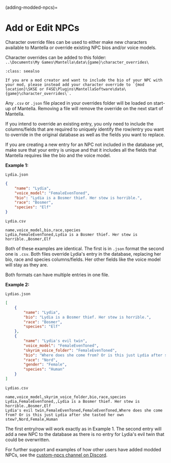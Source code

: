 (adding-modded-npcs)=
# Add or Edit NPCs
Character override files can be used to either make new characters available to Mantella or override existing NPC bios and/or voice models.

Character overrides can be added to this folder:  
`..\Documents\My Games\Mantella\data\{game}\character_overrides\`

```{admonition} Note
:class: seealso

If you are a mod creator and want to include the bio of your NPC with your mod, please instead add your character override to `{mod location}\SKSE or F4SE\Plugins\MantellaSoftware\data\{game}\character_overrides\`.
```

Any `.csv` or `.json` file placed in your overrides folder will be loaded on start-up of Mantella. Removing a file will remove the override on the next start of Mantella.

If you intend to override an existing entry, you only need to include the columns/fields that are required to uniquely identify the row/entry you want to override in the original database as well as the fields you want to replace.

If you are creating a new entry for an NPC not included in the database yet, make sure that your entry is unique and that it includes all the fields that Mantella requires like the bio and the voice model.

**Example 1:**  

`Lydia.json`
```json
{
    "name": "Lydia",
    "voice_model": "FemaleEvenToned",
    "bio": "Lydia is a Bosmer thief. Her stew is horrible.",
    "race": "Bosmer",
    "species": "Elf"
}
```

`Lydia.csv`
```csv
name,voice_model,bio,race,species
Lydia,FemaleEvenToned,Lydia is a Bosmer thief. Her stew is horrible.,Bosmer,Elf
```

Both of these examples are identical. The first is in `.json` format the second one is `.csv`. Both files override Lydia's entry in the database, replacing her bio, race and species columns/fields. Her other fields like the voice model will stay as they are.

Both formats can have multiple entries in one file.

**Example 2:**  

`Lydias.json`
```json
[
    {
        "name": "Lydia",
        "bio": "Lydia is a Bosmer thief. Her stew is horrible.",
        "race": "Bosmer",
        "species": "Elf"
    },
    {
        "name": "Lydia's evil twin",
        "voice_model": "FemaleEvenToned",
        "skyrim_voice_folder": "FemaleEvenToned",
        "bio": "Where does she come from? Or is this just Lydia after she tasted her own stew?",
        "race": "Nord",
        "gender": "Female",
        "species": "Human"
    }
]
```

`Lydias.csv`
```csv
name,voice_model,skyrim_voice_folder,bio,race,species
Lydia,FemaleEvenToned,,Lydia is a Bosmer thief. Her stew is horrible.,Bosmer,Elf
Lydia's evil twin,FemaleEvenToned,FemaleEvenToned,Where does she come from? Or is this just Lydia after she tasted her own stew?,Nord,Female,Human
```

The first entry/row will work exactly as in Example 1. The second entry will add a new NPC to the database as there is no entry for Lydia's evil twin that could be overwritten.

For further support and examples of how other users have added modded NPCs, see the [custom-npcs channel on Discord](https://discord.gg/Q4BJAdtGUE).